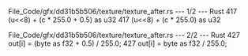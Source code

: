 File_Code/gfx/dd31b5b506/texture/texture_after.rs --- 1/2 --- Rust
417             (u<<8) + (c * 255.0 + 0.5) as u32                                                                                                            417             (u<<8) + (c * 255.0) as u32

File_Code/gfx/dd31b5b506/texture/texture_after.rs --- 2/2 --- Rust
427             out[i] = (byte as f32 + 0.5) / 255.0;                                                                                                        427             out[i] = byte as f32 / 255.0;

